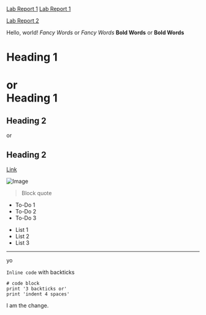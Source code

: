 [Lab Report 1](lab-report-1-week-2.html)
[Lab Report 1](https://k3alvare.github.io/cse15l-lab-reports/lab-report-1-week-2.html)

[Lab Report 2](https://k3alvare.github.io/cse15l-lab-reports/lab-report-2-week-4.html)


Hello, world!
*Fancy Words* or _Fancy Words_
**Bold Words** or __Bold Words__
# Heading 1 
or  
Heading 1
=========
## Heading 2 
or 

Heading 2
---------
[Link](http://youtube.com) 

![Image](https://i.pinimg.com/280x280_RS/6f/6f/b1/6f6fb140cb73185c1b6489747f781a59.jpg)

> Block quote

* To-Do 1
* To-Do 2
* To-Do 3

- List 1
- List 2
- List 3

--- 
yo

`Inline code` with backticks

```
# code block
print '3 backticks or'
print 'indent 4 spaces'
```

I am the change.
